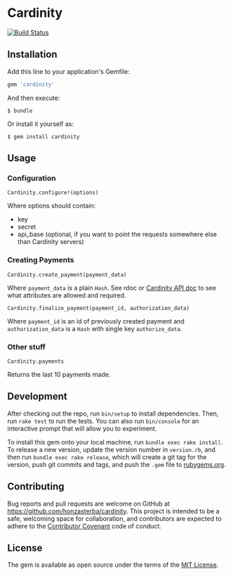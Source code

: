 # Cardinity

[![Build Status](https://travis-ci.com/honzasterba/cardinity.svg?branch=master)](https://travis-ci.com/honzasterba/cardinity)

## Installation

Add this line to your application's Gemfile:

```ruby
gem 'cardinity'
```

And then execute:

    $ bundle

Or install it yourself as:

    $ gem install cardinity

## Usage

### Configuration

    Cardinity.configure!(options)
    
Where options should contain:
 - key
 - secret
 - api_base (optional, if you want to point the requests somewhere else than Cardinity servers)

### Creating Payments

    Cardinity.create_payment(payment_data)

Where `payment_data` is a plain `Hash`. See rdoc or [Cardinity API doc](https://developers.cardinity.com/api/v1/) to see
what attributes are allowed and required.

    Cardinity.finalize_payment(payment_id, authorization_data)

Where `payment_id` is an id of previously created payment and `authorization_data` is
a `Hash` with single key `authorize_data`.

### Other stuff

    Cardinity.payments

Returns the last 10 payments made.


## Development

After checking out the repo, run `bin/setup` to install dependencies. 
Then, run `rake test` to run the tests. You can also run `bin/console` 
for an interactive prompt that will allow you to experiment.

To install this gem onto your local machine, run `bundle exec rake install`. 
To release a new version, update the version number in `version.rb`, and 
then run `bundle exec rake release`, which will create a git tag for 
the version, push git commits and tags, and 
push the `.gem` file to [rubygems.org](https://rubygems.org).

## Contributing

Bug reports and pull requests are welcome on GitHub at 
https://github.com/honzasterba/cardinity. This project is intended to be a 
safe, welcoming space for collaboration, and contributors are 
expected to adhere to the [Contributor Covenant](http://contributor-covenant.org) 
code of conduct.


## License

The gem is available as open source under the terms of 
the [MIT License](http://opensource.org/licenses/MIT).

